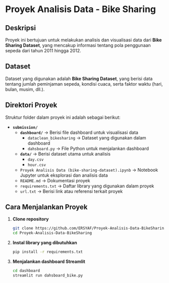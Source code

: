 # Proyek Analisis Data - Bike Sharing  

## **Deskripsi**  
Proyek ini bertujuan untuk melakukan analisis dan visualisasi data dari **Bike Sharing Dataset**, yang mencakup informasi tentang pola penggunaan sepeda dari tahun 2011 hingga 2012.

## **Dataset**  
Dataset yang digunakan adalah **Bike Sharing Dataset**, yang berisi data tentang jumlah peminjaman sepeda, kondisi cuaca, serta faktor waktu (hari, bulan, musim, dll.).

## **Direktori Proyek**  
Struktur folder dalam proyek ini adalah sebagai berikut:

- **`submission/`**  
  - **`dashboard/`** → Berisi file dashboard untuk visualisasi data  
    - `dataclean_bikesharing` → Dataset yang digunakan dalam dashboard  
    - `dahsboard.py` → File Python untuk menjalankan dashboard  
  - **`data/`** → Berisi dataset utama untuk analisis  
    - `day.csv`  
    - `hour.csv`  
  - `Proyek Analisis Data (bike-sharing-dataset).ipynb` → Notebook Jupyter untuk eksplorasi dan analisis data  
  - `README.md` → Dokumentasi proyek  
  - `requirements.txt` → Daftar library yang digunakan dalam proyek  
  - `url.txt` → Berisi link atau referensi terkait proyek  

## **Cara Menjalankan Proyek**  
1. **Clone repository**  
   ```sh
   git clone https://github.com/ERSYAF/Proyek-Analisis-Data-BikeSharing.git
   cd Proyek-Analisis-Data-BikeSharing

2. **Instal library yang dibutuhkan**
   ```sh
   pip install -r requirements.txt

3. **Menjalankan dashboard Streamlit**
   ```sh
   cd dashboard
   streamlit run dahsboard_bike.py

